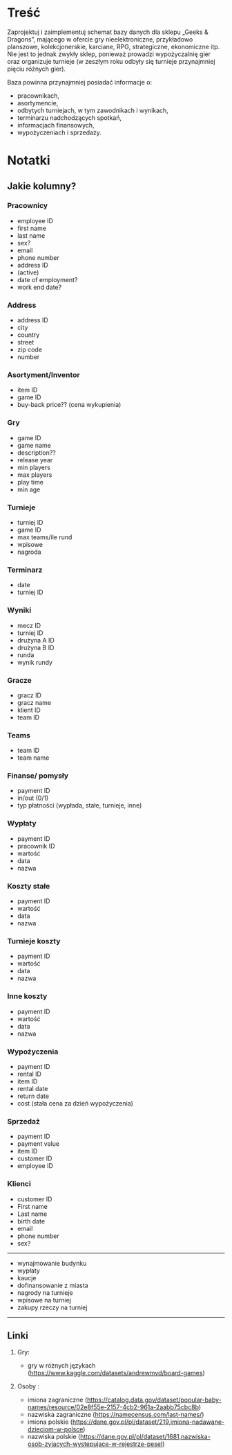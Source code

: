 # Treść
Zaprojektuj i zaimplementuj schemat bazy danych dla sklepu „Geeks & Dragons”, mającego w ofercie gry nieelektroniczne, przykładowo planszowe, kolekcjonerskie, karciane, RPG, strategiczne, ekonomiczne itp. Nie jest to jednak zwykły sklep, ponieważ prowadzi wypożyczalnię gier oraz organizuje turnieje (w zeszłym roku odbyły się turnieje przynajmniej pięciu różnych gier).

Baza powinna przynajmniej posiadać informacje o:
- pracownikach,
- asortymencie,
- odbytych turniejach, w tym zawodnikach i wynikach,
- terminarzu nadchodzących spotkań,
- informacjach finansowych,
- wypożyczeniach i sprzedaży.

# Notatki

## Jakie kolumny?

### Pracownicy
- employee ID
- first name
- last name
- sex?
- email
- phone number
- address ID
- (active)
- date of employment?
- work end date?

### Address 
- address ID
- city
- country
- street
- zip code
- number

### Asortyment/Inventor
- item ID
- game ID
- buy-back price?? (cena wykupienia)

### Gry
- game ID
- game name
- description??
- release year
- min players
- max players
- play time
- min age

### Turnieje
- turniej ID 
- game ID
- max teams/ile rund
- wpisowe
- nagroda

### Terminarz
- date
- turniej ID

### Wyniki
- mecz ID
- turniej ID
- drużyna A ID
- drużyna B ID
- runda 
- wynik rundy

### Gracze
- gracz ID
- gracz name
- klient ID
- team ID

### Teams
- team ID
- team name


### Finanse/ pomysły
- payment ID
- in/out (0/1)
- typ płatności (wypłada, stałe, turnieje, inne)


### Wypłaty
- payment ID
- pracownik ID
- wartość
- data
- nazwa

###  Koszty stałe
- payment ID
- wartość
- data
- nazwa

### Turnieje koszty
- payment ID
- wartość
- data
- nazwa

### Inne koszty
- payment ID
- wartość
- data
- nazwa

### Wypożyczenia 
- payment ID
- rental ID
- item ID
- rental date
- return date
- cost (stała cena za dzień wypożyczenia)


### Sprzedaż
- payment ID
- payment value
- item ID
- customer ID
- employee ID

### Klienci
- customer ID
- First name
- Last name
- birth date 
- email 
- phone number
- sex?


------------------------------------
- wynajmowanie budynku 
- wypłaty
- kaucje
- dofinansowanie z miasta
- nagrody na turnieje
- wpisowe na turniej
- zakupy rzeczy na turniej
-------------------------------------



## Linki

1. Gry:
    - gry w różnych językach (https://www.kaggle.com/datasets/andrewmvd/board-games)

2. Osoby :
    - imiona zagraniczne (https://catalog.data.gov/dataset/popular-baby-names/resource/02e8f55e-2157-4cb2-961a-2aabb75cbc8b)
    - nazwiska zagraniczne (https://namecensus.com/last-names/)
    - imiona polskie (https://dane.gov.pl/pl/dataset/219,imiona-nadawane-dzieciom-w-polsce)
    - nazwiska polskie (https://dane.gov.pl/pl/dataset/1681,nazwiska-osob-zyjacych-wystepujace-w-rejestrze-pesel)
